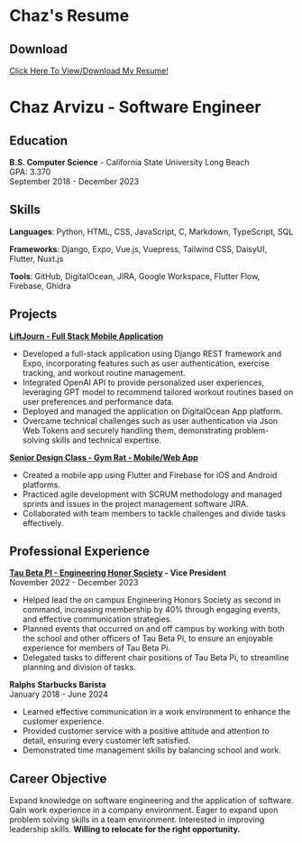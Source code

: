 # Chaz's Resume

## Download
[Click Here To View/Download My Resume!](https://chazarvizu.github.io/Chaz_Arvizu_Resume.pdf)

<h1>Chaz Arvizu - Software Engineer</h1>

## Education
**B.S. Computer Science** - California State University Long Beach  
GPA: 3.370  
September 2018 - December 2023

## Skills
**Languages**: Python, HTML, CSS, JavaScript, C, Markdown, TypeScript, SQL

**Frameworks**: Django, Expo, Vue.js, Vuepress, Tailwind CSS, DaisyUI, Flutter, Nuxt.js

**Tools**: GitHub, DigitalOcean, JIRA, Google Workspace, Flutter Flow, Firebase, Ghidra

## Projects
**[LiftJourn - Full Stack Mobile Application](/projects/liftjourn.md)**
- Developed a full-stack application using Django REST framework and Expo, incorporating features such as user authentication, exercise tracking, and workout routine management.
- Integrated OpenAI API to provide personalized user experiences, leveraging GPT model to recommend tailored workout routines based on user preferences and performance data.
- Deployed and managed the application on DigitalOcean App platform.
- Overcame technical challenges such as user authentication via Json Web Tokens and securely handling them, demonstrating problem-solving skills and technical expertise.

**[Senior Design Class - Gym Rat - Mobile/Web App](./projects/gymrat.md)** 
- Created a mobile app using Flutter and Firebase for iOS and Android platforms.
- Practiced agile development with SCRUM methodology and managed sprints and issues in the project management software JIRA.
- Collaborated with team members to tackle challenges and divide tasks effectively.

## Professional Experience
**[Tau Beta PI - Engineering Honor Society](https://www.tbp.org/recruit/recruitHome.cfm) - Vice President**  
November 2022 - December 2023  
- Helped lead the on campus Engineering Honors Society as second in command, increasing membership by 40% through engaging events, and effective communication strategies.
- Planned events that occurred on and off campus by working with both the school and other officers of Tau Beta Pi, to ensure an enjoyable experience for members of Tau Beta Pi.
- Delegated tasks to different chair positions of Tau Beta Pi, to streamline planning and division of tasks.

**Ralphs Starbucks Barista**  
January 2018 - June 2024 
- Learned effective communication in a work environment to enhance the customer experience.
- Provided customer service with a positive attitude and attention to detail, ensuring every customer left satisfied.
- Demonstrated time management skills by balancing school and work.

## Career Objective
Expand knowledge on software engineering and the application of software. Gain work experience in a company environment. Eager to expand upon problem solving skills in a team environment. Interested in improving leadership skills. **Willing to relocate for the right opportunity.**
